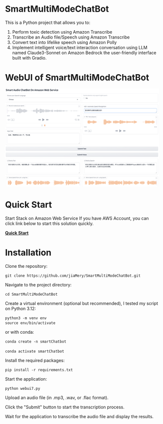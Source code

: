 # SmartMultiModeChatBot

This is a Python project that allows you to:
1. Perform toxic detection using Amazon Transcribe
2. Transcribe an Audio file/Speech using Amazon Transcribe
3. Convert text into lifelike speech using Amazon Polly
4. Implement intelligent voice/text interaction conversation using LLM named Claude3-Sonnet on Amazon Bedrock
the user-friendly interface built with Gradio.

# WebUI of SmartMultiModeChatBot
![Example Image](images/webui7.jpg)

# Quick Start
Start Stack on Amazon Web Service
If you have AWS Account, you can click link below to start this solution quickly.

**[Quick Start](https://us-east-1.console.aws.amazon.com/cloudformation/home?region=us-east-1#/stacks/quickcreate?templateURL=https%3A%2F%2Fs3.us-east-1.amazonaws.com%2Fcf-templates-1odzpeju1uof9-us-east-1%2F2024-08-20T091123.382Zu3r-smartChatbot.yaml&stackName=smartMultiModeChatbot&param_InstanceType=t2.micro "Quick create stack on AWS")**

# Installation

Clone the repository:

```
git clone https://github.com/jiaMery/SmartMultiModeChatBot.git
```

Navigate to the project directory:

```
cd SmartMultiModeChatBot
```


Create a virtual environment (optional but recommended), I tested my script on
Python 3.12:

```
python3 -m venv env
source env/bin/activate
```

or with conda:

```
conda create -n smartChatbot

conda activate smartChatbot
```

Install the required packages:

```
pip install -r requirements.txt
```

Start the application:

```
python webui7.py
```

Upload an audio file (in .mp3, .wav, or .flac format).

Click the "Submit" button to start the transcription process.

Wait for the application to transcribe the audio file and display the results.